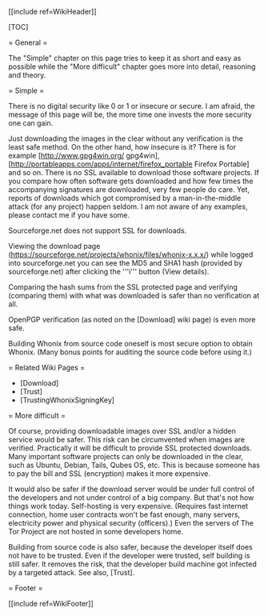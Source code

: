[[include ref=WikiHeader]]

[TOC]

= General =

The &quot;Simple&quot; chapter on this page tries to keep it as short and easy as possible while the &quot;More difficult&quot; chapter goes more into detail, reasoning and theory.

= Simple =

There is no digital security like 0 or 1 or insecure or secure. I am afraid, the message of this page will be, the more time one invests the more security one can gain.

Just downloading the images in the clear without any verification is the least safe method. On the other hand, how insecure is it? There is for example [http://www.gpg4win.org/ gpg4win], [http://portableapps.com/apps/internet/firefox_portable Firefox Portable] and so on. There is no SSL available to download those software projects. If you compare how often software gets downloaded and how few times the accompanying signatures are downloaded, very few people do care. Yet, reports of downloads which got compromised by a man-in-the-middle attack (for any project) happen seldom. I am not aware of any examples, please contact me if you have some.

Sourceforge.net does not support SSL for downloads.

Viewing the download page (https://sourceforge.net/projects/whonix/files/whonix-x.x.x/) while logged into sourceforge.net you can see the MD5 and SHA1 hash (provided by sourceforge.net) after clicking the '''i''' button (View details).

Comparing the hash sums from the SSL protected page and verifying (comparing them) with what was downloaded is safer than no verification at all.

OpenPGP verification (as noted on the [Download] wiki page) is even more safe.

Building Whonix from source code oneself is most secure option to obtain Whonix. (Many bonus points for auditing the source code before using it.)

= Related Wiki Pages =

* [Download]
* [Trust]
* [TrustingWhonixSigningKey]

= More difficult =

Of course, providing downloadable images over SSL and/or a hidden service would be safer. This risk can be circumvented when images are verified. Practically it will be difficult to provide SSL protected downloads. Many important software projects can only be downloaded in the clear, such as Ubuntu, Debian, Tails, Qubes OS, etc. This is because someone has to pay the bill and SSL (encryption) makes it more expensive.

It would also be safer if the download server would be under full control of the developers and not under control of a big company. But that's not how things work today. Self-hosting is very expensive. (Requires fast internet connection, home user contracts won't be fast enough, many servers, electricity power and physical security (officers).) Even the servers of The Tor Project are not hosted in some developers home.

Building from source code is also safer, because the developer itself does not have to be trusted. Even if the developer were trusted, self building is still safer. It removes the risk, that the developer build machine got infected by a targeted attack. See also, [Trust].

= Footer =

[[include ref=WikiFooter]]


